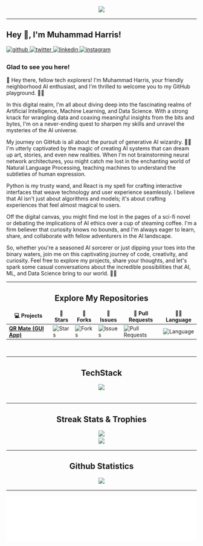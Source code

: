 <div align="center">
  <a href="https://github.com/imharris24">
    <img src="https://count.getloli.com/get/@:imharris24">
  </a>
</div>

<hr>

<h2>Hey 👋, I'm Muhammad Harris!</h2>
  
<a href="https://github.com/imharris24" target="_blank">
<img src=https://img.shields.io/badge/github-%2324292e.svg?&style=for-the-badge&logo=github&logoColor=white alt=github style="margin-bottom: 5px;" />
</a>
<a href="https://twitter.com/im_harrisg" target="_blank">
<img src=https://img.shields.io/badge/twitter-%2300acee.svg?&style=for-the-badge&logo=twitter&logoColor=white alt=twitter style="margin-bottom: 5px;" />
</a>
<a href="https://linkedin.com/in/imharris24" target="_blank">
<img src=https://img.shields.io/badge/linkedin-%231E77B5.svg?&style=for-the-badge&logo=linkedin&logoColor=white alt=linkedin style="margin-bottom: 5px;" />
</a>
<a href="https://instagram.com/im_harrisg" target="_blank">
<img src=https://img.shields.io/badge/instagram-%23000000.svg?&style=for-the-badge&logo=instagram&logoColor=white alt=instagram style="margin-bottom: 5px;" />
</a>  
  
### Glad to see you here!  
👋 Hey there, fellow tech explorers! I'm Muhammad Harris, your friendly neighborhood AI enthusiast, and I'm thrilled to welcome you to my GitHub playground. 🤖🔬

In this digital realm, I'm all about diving deep into the fascinating realms of Artificial Intelligence, Machine Learning, and Data Science. With a strong knack for wrangling data and coaxing meaningful insights from the bits and bytes, I'm on a never-ending quest to sharpen my skills and unravel the mysteries of the AI universe.

My journey on GitHub is all about the pursuit of generative AI wizardry. 🧙‍♂️ I'm utterly captivated by the magic of creating AI systems that can dream up art, stories, and even new realities. When I'm not brainstorming neural network architectures, you might catch me lost in the enchanting world of Natural Language Processing, teaching machines to understand the subtleties of human expression.

Python is my trusty wand, and React is my spell for crafting interactive interfaces that weave technology and user experience seamlessly. I believe that AI isn't just about algorithms and models; it's about crafting experiences that feel almost magical to users.

Off the digital canvas, you might find me lost in the pages of a sci-fi novel or debating the implications of AI ethics over a cup of steaming coffee. I'm a firm believer that curiosity knows no bounds, and I'm always eager to learn, share, and collaborate with fellow adventurers in the AI landscape.

So, whether you're a seasoned AI sorcerer or just dipping your toes into the binary waters, join me on this captivating journey of code, creativity, and curiosity. Feel free to explore my projects, share your thoughts, and let's spark some casual conversations about the incredible possibilities that AI, ML, and Data Science bring to our world. 🌌🚀
  
<hr>

<div align="center">
	<h2>Explore My Repositories</h2>
</div>

<div align="center">
   <table align="center">
      <thead align="center">
         <tr border: none;>
            <td><b>💻 Projects</b></td>
            <td><b>🌟 Stars</b></td>
            <td><b>🍴 Forks</b></td>
            <td><b>🐛 Issues</b></td>
            <td><b>🔔 Pull Requests</b></td>
            <td><b>👨‍💻 Language</b></td>
         </tr>
      </thead>
      <tbody>
         <tr>
            <td><a href="https://github.com/imharris24/QR-Mate-APP"><b>QR Mate (GUI App)</b></a></td>
            <td><img alt="Stars" src="https://img.shields.io/github/stars/imharris24/QR-Mate-APP?style=flat-square&labelColor=343b41"/></td>
            <td><img alt="Forks" src="https://img.shields.io/github/forks/imharris24/QR-Mate-APP?style=flat-square&labelColor=343b41"/></td>
            <td><img alt="Issues" src="https://img.shields.io/github/issues/imharris24/QR-Mate-APP?style=flat-square"/></td>
            <td><img alt="Pull Requests" src="https://img.shields.io/github/issues-pr/imharris24/QR-Mate-APP?style=flat-square"/></td>
            <td><img alt="Language" src="https://img.shields.io/github/languages/top/imharris24/QR-Mate-APP?style=flat-square"/></td>
         </tr>
      </tbody>
   </table>
</div>

<br>
<hr>

<div align="center">
  <h2>TechStack</h2>
</div>

<div align="center">
  <a href="https://github.com/imharris24">
    <img src="https://skillicons.dev/icons?i=c,cpp,py,java,html,css,js,git,github,idea,jquery,linux,md,mysql,netlify,powershell,react&perline=15" />
  </a>
</div>

<br>
<hr>

<div align="center">
  <h2>Streak Stats & Trophies</h2>
</div>

<div align="center">
  <a href="https://github.com/imharris24">
    <img src="https://streak-stats.demolab.com?user=imharris24&theme=dark&hide_border=true&border_radius=0&background=0C0C0900">
  <a>
</div>

<div align="center">
  <a href="https://github.com/imharris24">
    <img src="https://github-profile-trophy.vercel.app/?username=imharris24&theme=onestar&no-bg=true&no-frame=true">
  </a>	  
</div>
	  
<hr>
	  
<div align="center">
  <h2>Github Statistics</h2>
</div>

<div align="center">
  <a href="https://github.com/imharris24">
    <img src="https://metrics.lecoq.io/imharris24?template=classic&isocalendar=1&languages=1&activity=1&base=header%2C%20activity%2C%20community%2C%20repositories%2C%20metadata&base.indepth=false&base.hireable=false&base.skip=false&isocalendar=false&isocalendar.duration=half-year&languages=false&languages.limit=8&languages.threshold=0%25&languages.other=false&languages.colors=github&languages.sections=most-used&languages.indepth=false&languages.analysis.timeout=15&languages.analysis.timeout.repositories=7.5&languages.categories=markup%2C%20programming&languages.recent.categories=markup%2C%20programming&languages.recent.load=300&languages.recent.days=14&activity=false&activity.limit=5&activity.load=300&activity.days=14&activity.visibility=all&activity.timestamps=false&activity.filter=all&config.timezone=Asia%2FKarachi">
  </a>
</div>

<hr>

<div align="center">
  <a href="https://github.com/imharris24">
    <img height="120" alt="Thanks for visiting me" width="100%" src="https://github.com/imharris24/imharris24/blob/main/assets/gif.svg">
  </a>
</div>
